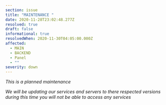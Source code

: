 ```yaml
---
section: issue
title: "MAINTENANCE "
date: 2020-11-28T23:02:48.277Z
resolved: true
draft: false
informational: true
resolvedWhen: 2020-11-30T04:05:00.000Z
affected:
  - MAIN
  - BACKEND
  - Panel
  - ""
severity: down
---
```

*This is a planned maintenance*

*We will be updating our services and servers to there respected versions during this time you will not be able to access any services*